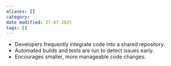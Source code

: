 ```yaml
---
aliases: []
category:
date modified: 27-07-2025
tags: []
---
```

   - Developers frequently integrate code into a shared repository.
   - Automated builds and tests are run to detect issues early.
   - Encourages smaller, more manageable code changes.